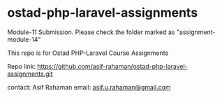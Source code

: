 # ostad-php-laravel-assignments

Module-11 Submission. Please check the folder marked as "assignment-module-14"

This repo is for Ostad PHP-Laravel Course Assignments

Repo link: https://github.com/asif-rahaman/ostad-php-laravel-assignments.git

contact:
Asif Rahaman
email: asif.u.rahaman@gmail.com
